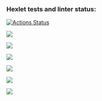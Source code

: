 ### Hexlet tests and linter status:
[![Actions Status](https://github.com/al-ov73/python-project-49/workflows/hexlet-check/badge.svg)](https://github.com/al-ov73/python-project-49/actions)

<a href="https://codeclimate.com/github/al-ov73/python-project-49/maintainability"><img src="https://api.codeclimate.com/v1/badges/10c87f0215ca87a98a31/maintainability" /></a>

<a href="https://asciinema.org/a/605594" target="_blank"><img src="https://asciinema.org/a/605594.svg" /></a>

<a href="https://asciinema.org/a/605941" target="_blank"><img src="https://asciinema.org/a/605941.svg" /></a>

<a href="https://asciinema.org/a/605954" target="_blank"><img src="https://asciinema.org/a/605954.svg" /></a>

<a href="https://asciinema.org/a/606090" target="_blank"><img src="https://asciinema.org/a/606090.svg" /></a>

<a href="https://asciinema.org/a/606095" target="_blank"><img src="https://asciinema.org/a/606095.svg" /></a>
